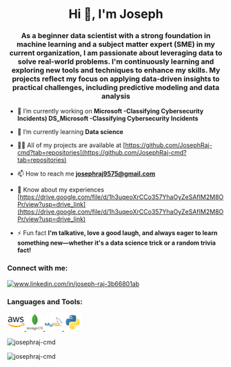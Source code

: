 <h1 align="center">Hi 👋, I'm Joseph</h1>
<h3 align="center">As a beginner data scientist with a strong foundation in machine learning and a subject matter expert (SME) in my current organization, I am passionate about leveraging data to solve real-world problems. I'm continuously learning and exploring new tools and techniques to enhance my skills. My projects reflect my focus on applying data-driven insights to practical challenges, including predictive modeling and data analysis</h3>

- 🔭 I’m currently working on **Microsoft -Classifying Cybersecurity Incidents) DS_Microsoft -Classifying Cybersecurity Incidents**

- 🌱 I’m currently learning **Data science**

- 👨‍💻 All of my projects are available at [https://github.com/JosephRaj-cmd?tab=repositories](https://github.com/JosephRaj-cmd?tab=repositories)

- 📫 How to reach me **josephraj9575@gmail.com**

- 📄 Know about my experiences [https://drive.google.com/file/d/1h3uqeoXrCCo357YhaOyZeSAfIM2M8OPr/view?usp=drive_link](https://drive.google.com/file/d/1h3uqeoXrCCo357YhaOyZeSAfIM2M8OPr/view?usp=drive_link)

- ⚡ Fun fact **I'm talkative, love a good laugh, and always eager to learn something new—whether it's a data science trick or a random trivia fact!**

<h3 align="left">Connect with me:</h3>
<p align="left">
<a href="https://linkedin.com/in/www.linkedin.com/in/joseph-raj-3b66801ab" target="blank"><img align="center" src="https://raw.githubusercontent.com/rahuldkjain/github-profile-readme-generator/master/src/images/icons/Social/linked-in-alt.svg" alt="www.linkedin.com/in/joseph-raj-3b66801ab" height="30" width="40" /></a>
</p>

<h3 align="left">Languages and Tools:</h3>
<p align="left"> <a href="https://aws.amazon.com" target="_blank" rel="noreferrer"> <img src="https://raw.githubusercontent.com/devicons/devicon/master/icons/amazonwebservices/amazonwebservices-original-wordmark.svg" alt="aws" width="40" height="40"/> </a> <a href="https://www.mongodb.com/" target="_blank" rel="noreferrer"> <img src="https://raw.githubusercontent.com/devicons/devicon/master/icons/mongodb/mongodb-original-wordmark.svg" alt="mongodb" width="40" height="40"/> </a> <a href="https://www.mysql.com/" target="_blank" rel="noreferrer"> <img src="https://raw.githubusercontent.com/devicons/devicon/master/icons/mysql/mysql-original-wordmark.svg" alt="mysql" width="40" height="40"/> </a> <a href="https://www.python.org" target="_blank" rel="noreferrer"> <img src="https://raw.githubusercontent.com/devicons/devicon/master/icons/python/python-original.svg" alt="python" width="40" height="40"/> </a> </p>

<p><img align="center" src="https://github-readme-stats.vercel.app/api/top-langs?username=josephraj-cmd&show_icons=true&locale=en&layout=compact" alt="josephraj-cmd" /></p>

<p><img align="center" src="https://github-readme-streak-stats.herokuapp.com/?user=josephraj-cmd&" alt="josephraj-cmd" /></p>
